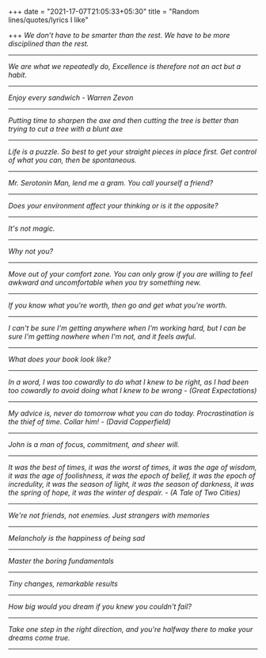 +++
date = "2021-17-07T21:05:33+05:30"
title = "Random lines/quotes/lyrics I like"

+++
_We don’t have to be smarter than the rest. We have to be more disciplined than the rest._

***

_We are what we repeatedly do, Excellence is therefore not an act but a habit._

***

_Enjoy every sandwich - Warren Zevon_

***

_Putting time to sharpen the axe and then cutting the tree is better than trying to cut a tree with a blunt axe_

***

_Life is a puzzle. So best to get your straight pieces in place first. Get control of what you can, then be spontaneous._

***

_Mr. Serotonin Man, lend me a gram. You call yourself a friend?_

***

_Does your environment affect your thinking or is it the opposite?_

***

_It's not magic._

***

_Why not you?_

***

_Move out of your comfort zone. You can only grow if you are willing to feel awkward and uncomfortable when you try something new._

***

_If you know what you're worth, then go and get what you're worth._

***

_I can't be sure I'm getting anywhere when I'm working hard, but I can be sure I'm getting nowhere when I'm not, and it feels awful._

***

_What does your book look like?_

***

_In a word, I was too cowardly to do what I knew to be right, as I had been too cowardly to avoid doing what I knew to be wrong - (Great Expectations)_

***

_My advice is, never do tomorrow what you can do today. Procrastination is the thief of time. Collar him! - (David Copperfield)_

***

_John is a man of focus, commitment, and sheer will._

***

_It was the best of times, it was the worst of times, it was the age of wisdom, it was the age of foolishness, it was the epoch of belief, it was the epoch of incredulity, it was the season of light, it was the season of darkness, it was the spring of hope, it was the winter of despair. - (A Tale of Two Cities)_

***

_We're not friends, not enemies. Just strangers with memories_

***

_Melancholy is the happiness of being sad_

***

_Master the boring fundamentals_

***

_Tiny changes, remarkable results_

***

_How big would you dream if you knew you couldn't fail?_

***

_Take one step in the right direction, and you're halfway there to make your dreams come true._

***
